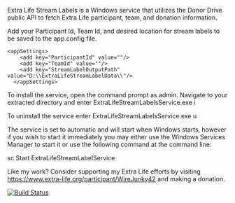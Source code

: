 Extra Life Stream Labels is a Windows service that utilizes the Donor Drive public API to fetch Extra Life participant, team, and donation information.

Add your Participant Id, Team Id, and desired location for stream labels to be saved to the app.config file.

```
<appSettings>
    <add key="ParticipantId" value=""/>
    <add key="TeamId" value=""/>
    <add key="StreamLabelOutputPath" value="D:\\ExtraLifeStreamLabelData\\"/>
  </appSettings>

```

To install the service, open the command prompt as admin. Navigate to your extracted directory and enter ExtraLifeStreamLabelsService.exe i

To uninstall the service enter ExtraLifeStreamLabelsService.exe u

The service is set to automatic and will start when Windows starts, however if you wish to start it immediately you may either use the Windows Services Manager to start it or use the following command at the command line:

sc Start ExtraLifeStreamLabelService

Like my work?  Consider supporting my Extra Life efforts by visiting https://www.extra-life.org/participant/WireJunky42 and making a donation.

[![Build Status](https://wirejunkysolutions.visualstudio.com/WireJunkySolutions/_apis/build/status/WireJunky42.ExtraLifeStreamLabels?branchName=master)](https://wirejunkysolutions.visualstudio.com/WireJunkySolutions/_build/latest?definitionId=1&branchName=master)

